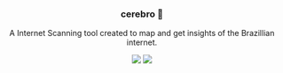 <p align="center">
  <h3 align="center">cerebro 🧠</h3>
  <p align="center">A Internet Scanning tool created to map and get insights of the Brazillian internet.</p>
  <p align="center">
    <img src="https://img.shields.io/badge/python-3670A0?style=flat&logo=python&logoColor=d175c8">
    <a href="https://github.com/davidsonmizael/cerebro/blob/master/LICENSE">
      <img src="https://img.shields.io/github/license/Ileriayo/markdown-badges?style=flat">
    </a>
  </p>
</p>
